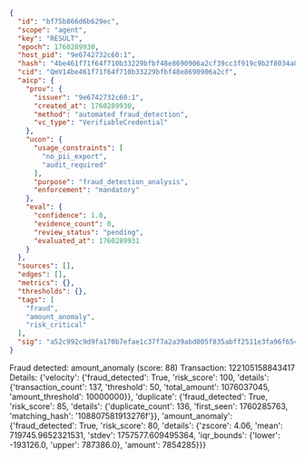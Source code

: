 ```json
{
  "id": "bf75b866d6b629ec",
  "scope": "agent",
  "key": "RESULT",
  "epoch": 1760289930,
  "host_pid": "9e6742732c60:1",
  "hash": "4be461f71f64f710b33229bfbf48e8690906a2cf39cc3f919c9b2f8034a8ea15",
  "cid": "QmV14be461f71f64f710b33229bfbf48e8690906a2cf",
  "aicp": {
    "prov": {
      "issuer": "9e6742732c60:1",
      "created_at": 1760289930,
      "method": "automated_fraud_detection",
      "vc_type": "VerifiableCredential"
    },
    "ucon": {
      "usage_constraints": [
        "no_pii_export",
        "audit_required"
      ],
      "purpose": "fraud_detection_analysis",
      "enforcement": "mandatory"
    },
    "eval": {
      "confidence": 1.0,
      "evidence_count": 0,
      "review_status": "pending",
      "evaluated_at": 1760289931
    }
  },
  "sources": [],
  "edges": [],
  "metrics": {},
  "thresholds": {},
  "tags": [
    "fraud",
    "amount_anomaly",
    "risk_critical"
  ],
  "sig": "a52c992c9d9fa170b7efae1c37f7a2a39abd005f835abff2511e3fa96f654ee0"
}
```

Fraud detected: amount_anomaly (score: 88)
Transaction: 122105158843417
Details: {'velocity': {'fraud_detected': True, 'risk_score': 100, 'details': {'transaction_count': 137, 'threshold': 50, 'total_amount': 1076037045, 'amount_threshold': 10000000}}, 'duplicate': {'fraud_detected': True, 'risk_score': 85, 'details': {'duplicate_count': 136, 'first_seen': 1760285763, 'matching_hash': '108807581913276f'}}, 'amount_anomaly': {'fraud_detected': True, 'risk_score': 80, 'details': {'zscore': 4.06, 'mean': 719745.9652321531, 'stdev': 1757577.609495364, 'iqr_bounds': {'lower': -193126.0, 'upper': 787386.0}, 'amount': 7854285}}}
